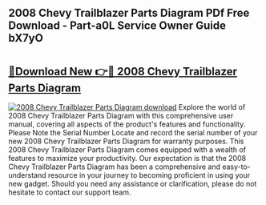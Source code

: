 ## 2008 Chevy Trailblazer Parts Diagram PDf Free Download - Part-a0L Service Owner Guide bX7yO

# <h2><a href="http://dfjrjc.blite.top/?on=2008+Chevy+Trailblazer+Parts+Diagram">🔗Download New 👉🔴 2008 Chevy Trailblazer Parts Diagram</a></h2>

[![2008 Chevy Trailblazer Parts Diagram download](https://i.imgur.com/lujVjoI.png)](http://dfjrjc.blite.top/?on=2008+Chevy+Trailblazer+Parts+Diagram)
Explore the world of 2008 Chevy Trailblazer Parts Diagram with this comprehensive user manual, covering all aspects of the product's features and functionality. Please Note the Serial Number Locate and record the serial number of your new 2008 Chevy Trailblazer Parts Diagram for warranty purposes. This 2008 Chevy Trailblazer Parts Diagram comes equipped with a wealth of features to maximize your productivity. Our expectation is that the 2008 Chevy Trailblazer Parts Diagram has been a comprehensive and easy-to-understand resource in your journey to becoming proficient in using your new gadget. Should you need any assistance or clarification, please do not hesitate to contact our support team.
